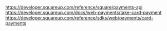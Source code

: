 https://developer.squareup.com/reference/square/payments-api
https://developer.squareup.com/docs/web-payments/take-card-payment
https://developer.squareup.com/reference/sdks/web/payments/card-payments